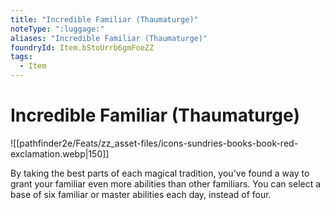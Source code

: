 ```yaml
---
title: "Incredible Familiar (Thaumaturge)"
noteType: ":luggage:"
aliases: "Incredible Familiar (Thaumaturge)"
foundryId: Item.bStoUrrb6gmFoeZZ
tags:
  - Item
---
```


# Incredible Familiar (Thaumaturge)
![[pathfinder2e/Feats/zz_asset-files/icons-sundries-books-book-red-exclamation.webp|150]]

By taking the best parts of each magical tradition, you've found a way to grant your familiar even more abilities than other familiars. You can select a base of six familiar or master abilities each day, instead of four.

